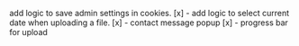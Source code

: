 add logic to save admin settings in cookies.
[x] - add logic to select current date when uploading a file.
[x] - contact message popup
[x] - progress bar for upload